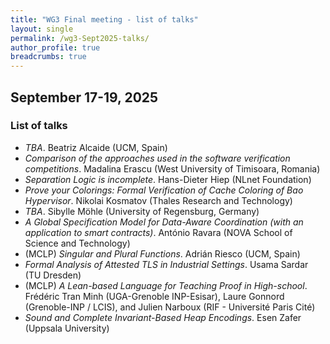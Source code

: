 ```yaml
---
title: "WG3 Final meeting - list of talks"
layout: single
permalink: /wg3-Sept2025-talks/
author_profile: true
breadcrumbs: true
---
```



## September 17-19, 2025

<!--[<img src="/_pages/WG3/Feb2022/WG3-meeting-way.jpg" width="300"/>](/_pages/WG3/Feb2022/WG3-meeting-way.jpg)-->

### List of talks

- _TBA_. Beatriz Alcaide (UCM, Spain)
- _Comparison of the approaches used in the software verification competitions_. Madalina Erascu (West University of Timisoara, Romania) 
- _Separation Logic is incomplete_. Hans-Dieter Hiep (NLnet Foundation)
- _Prove your Colorings: Formal Verification of Cache Coloring of Bao Hypervisor_. Nikolai Kosmatov (Thales Research and Technology)
- _TBA_. Sibylle Möhle (University of Regensburg, Germany)
- _A Global Specification Model for Data-Aware Coordination (with an application to smart contracts)_. António Ravara (NOVA School of Science and Technology)
- (MCLP) _Singular and Plural Functions_. Adrián Riesco (UCM, Spain)
- _Formal Analysis of Attested TLS in Industrial Settings_. Usama Sardar (TU Dresden)
- (MCLP) _A Lean-based Language for Teaching Proof in High-school_.  Frédéric Tran Minh (UGA-Grenoble INP-Esisar), Laure Gonnord (Grenoble-INP / LCIS), and Julien Narboux (RIF - Université Paris Cité)
- _Sound and Complete Invariant-Based Heap Encodings_. Esen Zafer (Uppsala University)
